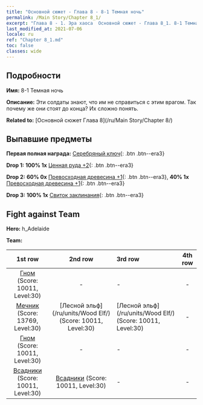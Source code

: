 ```yaml
---
title: "Основной сюжет - Глава 8 - 8-1 Темная ночь"
permalink: /Main Story/Chapter 8_1/
excerpt: "Глава 8 - 1. Эра хаоса  Основной сюжет - Глава 8_1. 8-1 Темная ночь"
last_modified_at: 2021-07-06
locale: ru
ref: "Chapter 8_1.md"
toc: false
classes: wide
---
```


## Подробности

 **Имя:** 8-1 Темная ночь

 **Описание:** Эти солдаты знают, что им не справиться с этим врагом. Так почему же они стоят до конца? Их сложно понять.

 **Related to:** [Основной сюжет Глава 8](/ru/Main Story/Chapter 8/)

## Выпавшие предметы

 **Первая полная награда:** [Серебряный ключ](/ItemsRU/con_693/){: .btn .btn--era3}

 **Drop 1:** **100% 1x** [Ценная руда +2](/ItemsRU/mat_26/){: .btn .btn--era3}

 **Drop 2:** **60% 0x** [Превосходная древесина +1](/ItemsRU/mat_20/){: .btn .btn--era3}, **40% 1x** [Превосходная древесина +1](/ItemsRU/mat_20/){: .btn .btn--era3}

 **Drop 3:** **100% 1x** [Свиток заклинания](/ItemsRU/con_694/){: .btn .btn--era3}


## Fight against Team
 **Hero:** h_Adelaide

 **Team:**


  | 1st row | 2nd row | 3rd row | 4th row |
  |:----:|:----:|:----|:----:|
  | [Гном](/ru/units/Dwarf/) (Score: 10011, Level:30)  | - | - | - |
  | [Мечник](/ru/units/Swordsman/) (Score: 13769, Level:30)  | [Лесной эльф](/ru/units/Wood Elf/) (Score: 10011, Level:30)  | [Лесной эльф](/ru/units/Wood Elf/) (Score: 10011, Level:30)  | - |
  | [Гном](/ru/units/Dwarf/) (Score: 10011, Level:30)  | - | - | - |
  | [Всадники](/ru/units/Cavalier/) (Score: 10011, Level:30)  | [Всадники](/ru/units/Cavalier/) (Score: 10011, Level:30)  | - | - |



